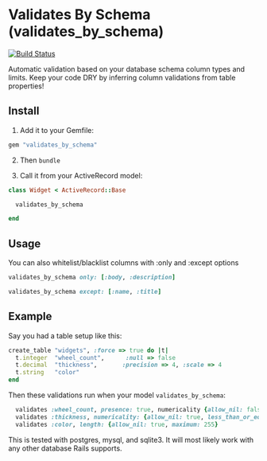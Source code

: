 # Validates By Schema (validates_by_schema)
[![Build Status](https://secure.travis-ci.org/joshwlewis/validates_by_schema.png)](http://travis-ci.org/joshwlewis/validates_by_schema) 

Automatic validation based on your database schema column types and limits. Keep your code DRY by inferring column validations from table properties!

## Install

1. Add it to your Gemfile:
```ruby
gem "validates_by_schema"
```

2. Then `bundle`

3. Call it from your ActiveRecord model:
```ruby
class Widget < ActiveRecord::Base

  validates_by_schema

end
```

## Usage

You can also whitelist/blacklist columns with :only and :except options

```ruby
validates_by_schema only: [:body, :description]
```

```ruby
validates_by_schema except: [:name, :title]
```

## Example

Say you had a table setup like this:
```ruby
create_table "widgets", :force => true do |t|
  t.integer  "wheel_count",      :null => false
  t.decimal  "thickness",       :precision => 4, :scale => 4
  t.string   "color"
end
```

Then these validations run when your model `validates_by_schema`:
```ruby
  validates :wheel_count, presence: true, numericality {allow_nil: false, greater_than: -2147483647, less_than: 2147483647}
  validates :thickness, numericality: {allow_nil: true, less_than_or_equal_to: 0.999, greater_than_or_equal_to: -0.999}
  validates :color, length: {allow_nil: true, maximum: 255}
```

This is tested with postgres, mysql, and sqlite3. It will most likely work with any other database Rails supports.